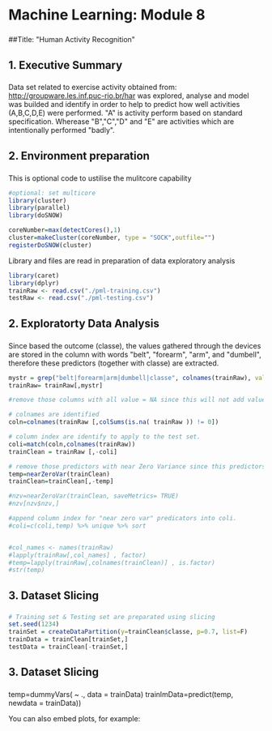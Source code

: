 # Machine Learning: Module 8

###
##Title: "Human Activity Recognition"
###
## 1. 		Executive Summary	
###

Data set related to exercise activity obtained from: http://groupware.les.inf.puc-rio.br/har was explored, analyse and model was builded and identify in order to help to predict how well activities (A,B,C,D,E) were performed. "A" is activity perform based on standard specification. Wherease "B","C","D" and "E" are activities which are intentionally performed "badly".



###
## 2. Environment preparation
###	



This is optional code to ustilise the mulitcore capability

```r
#optional: set multicore
library(cluster)
library(parallel)
library(doSNOW)

coreNumber=max(detectCores(),1)
cluster=makeCluster(coreNumber, type = "SOCK",outfile="")
registerDoSNOW(cluster)
```

Library and files are read in preparation of data exploratory analysis

```r
library(caret)
library(dplyr)
trainRaw <- read.csv("./pml-training.csv")
testRaw <- read.csv("./pml-testing.csv")
```

###
## 2. Exploratorty Data Analysis
###	

Since based the outcome (classe), the values gathered through the devices are stored in the column with words "belt", "forearm", "arm", and "dumbell", therefore these predictors (together with classe) are extracted. 


```r
mystr = grep("belt|forearm|arm|dumbell|classe", colnames(trainRaw), value = TRUE)
trainRaw= trainRaw[,mystr]

#remove those columns with all value = NA since this will not add value to the prediction. ??? are identified with on NA value and removed.

# colnames are identified
coln=colnames(trainRaw [,colSums(is.na( trainRaw )) != 0])

# column index are identify to apply to the test set.
coli=match(coln,colnames(trainRaw))
trainClean = trainRaw [,-coli]

# remove those predictors with near Zero Variance since this predictors with thsee property does not contribute to prediction. 34 are identified and removed.
temp=nearZeroVar(trainClean)
trainClean=trainClean[,-temp]

#nzv=nearZeroVar(trainClean, saveMetrics= TRUE)
#nzv[nzv$nzv,]

#append column index for "near zero var" predicators into coli.
#coli=c(coli,temp) %>% unique %>% sort


#col_names <- names(trainRaw)
#lapply(trainRaw[,col_names] , factor)
#temp=lapply(trainRaw[,colnames(trainClean)] , is.factor)
#str(temp)
```

###
## 3. Dataset Slicing
###	


```r
# Training set & Testing set are preparated using slicing
set.seed(1234) 
trainSet = createDataPartition(y=trainClean$classe, p=0.7, list=F)
trainData = trainClean[trainSet,]
testData = trainClean[-trainSet,]
```


###
## 3. Dataset Slicing
###	
temp=dummyVars( ~ ., data = trainData)
trainlmData=predict(temp, newdata = trainData))


You can also embed plots, for example:



